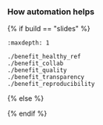 ### How automation helps
{% if build == "slides" %}
<!-- BUILDING THE SLIDES -->
```{toctree}
:maxdepth: 1

./benefit_healthy_ref
./benefit_collab
./benefit_quality
./benefit_transparency
./benefit_reproducibility
```
{% else %}
<!-- imported in parent index -->
{% endif %}

